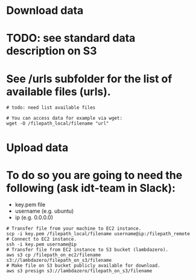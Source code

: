 # Download data

# TODO: see standard data description on S3 
# See /urls subfolder for the list of available files (urls).

```
# todo: need list available files

# You can access data for example via wget:
wget -O /filepath_local/filename "url"
```

 



# Upload data
# To do so you are going to need the following (ask idt-team in Slack): 
* key.pem file
* username (e.g. ubuntu)
* ip (e.g. 0.0.0.0) 
```
# Transfer file from your machine to EC2 instance.
scp -i key.pem /filepath_local/filename username@ip:/filepath_remote
# Connect to EC2 instance.
ssh -i key.pem username@ip
# Transfer file from EC2 instance to S3 bucket (lambdazero).
aws s3 cp /filepath_on_ec2/filename s3://lambdazero/filepath_on_s3/filename
# Make file on S3 bucket publicly available for download.
aws s3 presign s3://lambdazero/filepath_on_s3/filename
```

